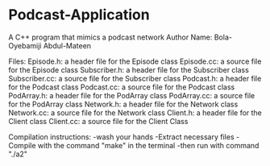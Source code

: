 # Podcast-Application
A C++ program that mimics a podcast network
Author Name: Bola-Oyebamiji Abdul-Mateen

Files:
  Episode.h:     a header file for the Episode class
  Episode.cc:    a source file for the Episode class
  Subscriber.h:  a header file for the Subscriber class
  Subscriber.cc: a source file for the Subscriber class
  Podcast.h:     a header file for the Podcast class
  Podcast.cc:    a source file for the Podcast class
  PodArray.h:    a header file for the PodArray class
  PodArray.cc:   a source file for the PodArray class
  Network.h:     a header file for the Network class
  Network.cc:    a source file for the Network class
  Client.h:      a header file for the Client class
  Client.cc:     a source file for the Client Class

  Compilation instructions:
   -wash your hands
   -Extract  necessary files
   -Compile with the command "make" in the terminal
   -then run  with command "./a2"
